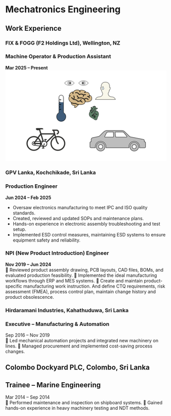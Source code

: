 # Mechatronics Engineering
## Work Experience
### FIX & FOGG (F2 Holdings Ltd), Wellington, NZ 
### Machine Operator & Production Assistant 
**Mar 2025 – Present**
![bike study and test](/assets/bike_study.jpeg)
### GPV Lanka, Kochchikade, Sri Lanka 
### Production Engineer 
**Jun 2024 – Feb 2025**  
- Oversaw electronics manufacturing to meet IPC and ISO quality standards.
- Created, reviewed and updated SOPs and maintenance plans.
- Hands-on experience in electronic assembly troubleshooting and test setup.
- Implemented ESD control measures, maintaining ESD systems to ensure equipment safety and reliability. 
### NPI (New Product Introduction) Engineer 
**Nov 2019 – Jun 2024**  
 Reviewed product assembly drawing, PCB layouts, CAD files, BOMs, and evaluated 
production feasibility. 
 Implemented the ideal manufacturing workflows through ERP and MES systems. 
 Create and maintain product-specific manufacturing work instruction. And define CTQ 
requirements, risk assessment (FMEA), process control plan, maintain change history and 
product obsolescence.   
### Hirdaramani Industries, Kahathuduwa, Sri Lanka 
### Executive – Manufacturing & Automation 
Sep 2016 – Nov 2019  
 Led mechanical automation projects and integrated new machinery on lines. 
 Managed procurement and implemented cost-saving process changes. 
## Colombo Dockyard PLC, Colombo, Sri Lanka 
## Trainee – Marine Engineering 
Mar 2014 – Sep 2014  
 Performed maintenance and inspection on shipboard systems. 
 Gained hands-on experience in heavy machinery testing and NDT methods.
